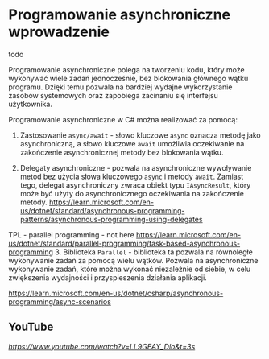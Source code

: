 # Programowanie asynchroniczne wprowadzenie

todo 

Programowanie asynchroniczne polega na tworzeniu kodu, który może wykonywać wiele zadań jednocześnie, bez blokowania głównego wątku programu. Dzięki temu pozwala na bardziej wydajne wykorzystanie zasobów systemowych oraz zapobiega zacinaniu się interfejsu użytkownika.

Programowanie asynchroniczne w C# można realizować za pomocą:

1. Zastosowanie `async/await` - słowo kluczowe `async` oznacza metodę jako asynchroniczną, a słowo kluczowe `await` umożliwia oczekiwanie na zakończenie asynchronicznej metody bez blokowania wątku.

2. Delegaty asynchroniczne - pozwala na asynchroniczne wywoływanie metod bez użycia słowa kluczowego `async` i metody `await`. Zamiast tego, delegat asynchroniczny zwraca obiekt typu `IAsyncResult`, który może być użyty do asynchronicznego oczekiwania na zakończenie metody.
https://learn.microsoft.com/en-us/dotnet/standard/asynchronous-programming-patterns/asynchronous-programming-using-delegates 


TPL - parallel programming - not here
 https://learn.microsoft.com/en-us/dotnet/standard/parallel-programming/task-based-asynchronous-programming
3. Biblioteka `Parallel` - biblioteka ta pozwala na równoległe wykonywanie zadań za pomocą wielu wątków. Pozwala na asynchroniczne wykonywanie zadań, które można wykonać niezależnie od siebie, w celu zwiększenia wydajności i przyspieszenia działania aplikacji.

https://learn.microsoft.com/en-us/dotnet/csharp/asynchronous-programming/async-scenarios 

## YouTube

*https://www.youtube.com/watch?v=LL9GEAY_Dlo&t=3s* 